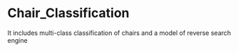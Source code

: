 # Chair_Classification
It includes multi-class classification of chairs and a model of reverse search engine
